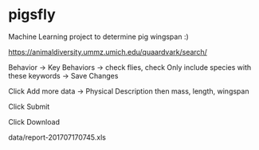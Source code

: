 # pigsfly
Machine Learning project to determine pig wingspan :)

https://animaldiversity.ummz.umich.edu/quaardvark/search/

Behavior -> Key Behaviors -> check flies, check Only include species with these keywords -> Save Changes


Click Add more data -> Physical Description then mass, length, wingspan

Click Submit

Click Download


data/report-201707170745.xls
